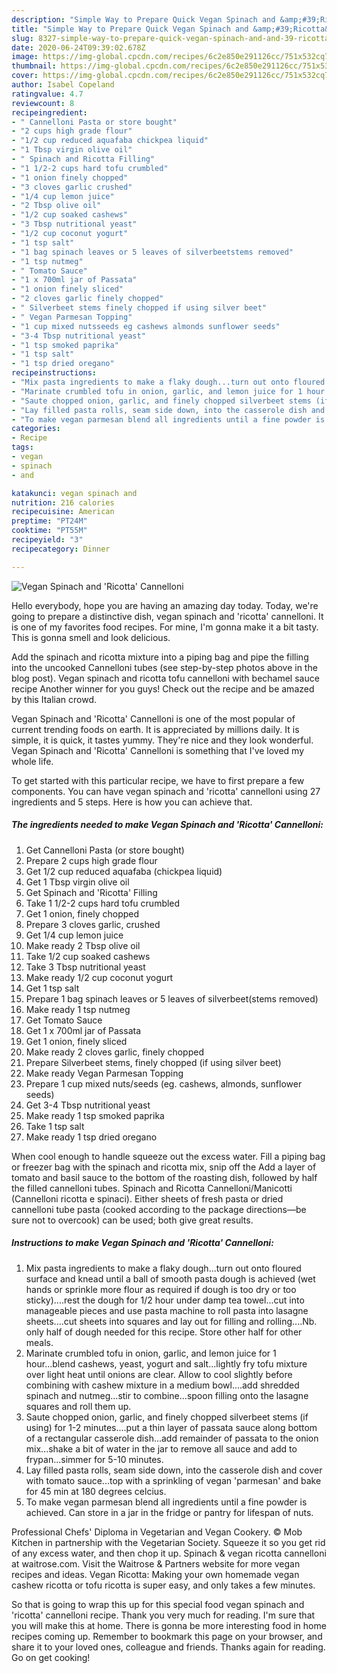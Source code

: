```yaml
---
description: "Simple Way to Prepare Quick Vegan Spinach and &amp;#39;Ricotta&amp;#39; Cannelloni"
title: "Simple Way to Prepare Quick Vegan Spinach and &amp;#39;Ricotta&amp;#39; Cannelloni"
slug: 8327-simple-way-to-prepare-quick-vegan-spinach-and-and-39-ricotta-and-39-cannelloni
date: 2020-06-24T09:39:02.678Z
image: https://img-global.cpcdn.com/recipes/6c2e850e291126cc/751x532cq70/vegan-spinach-and-ricotta-cannelloni-recipe-main-photo.jpg
thumbnail: https://img-global.cpcdn.com/recipes/6c2e850e291126cc/751x532cq70/vegan-spinach-and-ricotta-cannelloni-recipe-main-photo.jpg
cover: https://img-global.cpcdn.com/recipes/6c2e850e291126cc/751x532cq70/vegan-spinach-and-ricotta-cannelloni-recipe-main-photo.jpg
author: Isabel Copeland
ratingvalue: 4.7
reviewcount: 8
recipeingredient:
- " Cannelloni Pasta or store bought"
- "2 cups high grade flour"
- "1/2 cup reduced aquafaba chickpea liquid"
- "1 Tbsp virgin olive oil"
- " Spinach and Ricotta Filling"
- "1 1/2-2 cups hard tofu crumbled"
- "1 onion finely chopped"
- "3 cloves garlic crushed"
- "1/4 cup lemon juice"
- "2 Tbsp olive oil"
- "1/2 cup soaked cashews"
- "3 Tbsp nutritional yeast"
- "1/2 cup coconut yogurt"
- "1 tsp salt"
- "1 bag spinach leaves or 5 leaves of silverbeetstems removed"
- "1 tsp nutmeg"
- " Tomato Sauce"
- "1 x 700ml jar of Passata"
- "1 onion finely sliced"
- "2 cloves garlic finely chopped"
- " Silverbeet stems finely chopped if using silver beet"
- " Vegan Parmesan Topping"
- "1 cup mixed nutsseeds eg cashews almonds sunflower seeds"
- "3-4 Tbsp nutritional yeast"
- "1 tsp smoked paprika"
- "1 tsp salt"
- "1 tsp dried oregano"
recipeinstructions:
- "Mix pasta ingredients to make a flaky dough...turn out onto floured surface and knead until a ball of smooth pasta dough is achieved (wet hands or sprinkle more flour as required if dough is too dry or too sticky)....rest the dough for 1/2 hour under damp tea towel...cut into manageable pieces and use pasta machine to roll pasta into lasagne sheets....cut sheets into squares and lay out for filling and rolling....Nb. only half of dough needed for this recipe. Store other half for other meals."
- "Marinate crumbled tofu in onion, garlic, and lemon juice for 1 hour...blend cashews, yeast, yogurt and salt...lightly fry tofu mixture over light heat until onions are clear. Allow to cool slightly before combining with cashew mixture in a medium bowl....add shredded spinach and nutmeg...stir to combine...spoon filling onto the lasagne squares and roll them up."
- "Saute chopped onion, garlic, and finely chopped silverbeet stems (if using) for 1-2 minutes....put a thin layer of passata sauce along bottom of a rectangular casserole dish...add remainder of passata to the onion mix...shake a bit of water in the jar to remove all sauce and add to frypan...simmer for 5-10 minutes."
- "Lay filled pasta rolls, seam side down, into the casserole dish and cover with tomato sauce...top with a sprinkling of vegan &#39;parmesan&#39; and bake for 45 min at 180 degrees celcius."
- "To make vegan parmesan blend all ingredients until a fine powder is achieved. Can store in a jar in the fridge or pantry for lifespan of nuts."
categories:
- Recipe
tags:
- vegan
- spinach
- and

katakunci: vegan spinach and 
nutrition: 216 calories
recipecuisine: American
preptime: "PT24M"
cooktime: "PT55M"
recipeyield: "3"
recipecategory: Dinner

---
```



![Vegan Spinach and &#39;Ricotta&#39; Cannelloni](https://img-global.cpcdn.com/recipes/6c2e850e291126cc/751x532cq70/vegan-spinach-and-ricotta-cannelloni-recipe-main-photo.jpg)

Hello everybody, hope you are having an amazing day today. Today, we're going to prepare a distinctive dish, vegan spinach and &#39;ricotta&#39; cannelloni. It is one of my favorites food recipes. For mine, I'm gonna make it a bit tasty. This is gonna smell and look delicious.

Add the spinach and ricotta mixture into a piping bag and pipe the filling into the uncooked Cannelloni tubes (see step-by-step photos above in the blog post). Vegan spinach and ricotta tofu cannelloni with bechamel sauce recipe Another winner for you guys! Check out the recipe and be amazed by this Italian crowd.

Vegan Spinach and &#39;Ricotta&#39; Cannelloni is one of the most popular of current trending foods on earth. It is appreciated by millions daily. It is simple, it is quick, it tastes yummy. They're nice and they look wonderful. Vegan Spinach and &#39;Ricotta&#39; Cannelloni is something that I've loved my whole life.


To get started with this particular recipe, we have to first prepare a few components. You can have vegan spinach and &#39;ricotta&#39; cannelloni using 27 ingredients and 5 steps. Here is how you can achieve that.

<!--inarticleads1-->

##### The ingredients needed to make Vegan Spinach and &#39;Ricotta&#39; Cannelloni:

1. Get  Cannelloni Pasta (or store bought)
1. Prepare 2 cups high grade flour
1. Get 1/2 cup reduced aquafaba (chickpea liquid)
1. Get 1 Tbsp virgin olive oil
1. Get  Spinach and &#39;Ricotta&#39; Filling
1. Take 1 1/2-2 cups hard tofu crumbled
1. Get 1 onion, finely chopped
1. Prepare 3 cloves garlic, crushed
1. Get 1/4 cup lemon juice
1. Make ready 2 Tbsp olive oil
1. Take 1/2 cup soaked cashews
1. Take 3 Tbsp nutritional yeast
1. Make ready 1/2 cup coconut yogurt
1. Get 1 tsp salt
1. Prepare 1 bag spinach leaves or 5 leaves of silverbeet(stems removed)
1. Make ready 1 tsp nutmeg
1. Get  Tomato Sauce
1. Get 1 x 700ml jar of Passata
1. Get 1 onion, finely sliced
1. Make ready 2 cloves garlic, finely chopped
1. Prepare  Silverbeet stems, finely chopped (if using silver beet)
1. Make ready  Vegan Parmesan Topping
1. Prepare 1 cup mixed nuts/seeds (eg. cashews, almonds, sunflower seeds)
1. Get 3-4 Tbsp nutritional yeast
1. Make ready 1 tsp smoked paprika
1. Take 1 tsp salt
1. Make ready 1 tsp dried oregano


When cool enough to handle squeeze out the excess water. Fill a piping bag or freezer bag with the spinach and ricotta mix, snip off the Add a layer of tomato and basil sauce to the bottom of the roasting dish, followed by half the filled cannelloni tubes. Spinach and Ricotta Cannelloni/Manicotti (Cannelloni ricotta e spinaci). Either sheets of fresh pasta or dried cannelloni tube pasta (cooked according to the package directions―be sure not to overcook) can be used; both give great results. 

<!--inarticleads2-->

##### Instructions to make Vegan Spinach and &#39;Ricotta&#39; Cannelloni:

1. Mix pasta ingredients to make a flaky dough...turn out onto floured surface and knead until a ball of smooth pasta dough is achieved (wet hands or sprinkle more flour as required if dough is too dry or too sticky)....rest the dough for 1/2 hour under damp tea towel...cut into manageable pieces and use pasta machine to roll pasta into lasagne sheets....cut sheets into squares and lay out for filling and rolling....Nb. only half of dough needed for this recipe. Store other half for other meals.
1. Marinate crumbled tofu in onion, garlic, and lemon juice for 1 hour...blend cashews, yeast, yogurt and salt...lightly fry tofu mixture over light heat until onions are clear. Allow to cool slightly before combining with cashew mixture in a medium bowl....add shredded spinach and nutmeg...stir to combine...spoon filling onto the lasagne squares and roll them up.
1. Saute chopped onion, garlic, and finely chopped silverbeet stems (if using) for 1-2 minutes....put a thin layer of passata sauce along bottom of a rectangular casserole dish...add remainder of passata to the onion mix...shake a bit of water in the jar to remove all sauce and add to frypan...simmer for 5-10 minutes.
1. Lay filled pasta rolls, seam side down, into the casserole dish and cover with tomato sauce...top with a sprinkling of vegan &#39;parmesan&#39; and bake for 45 min at 180 degrees celcius.
1. To make vegan parmesan blend all ingredients until a fine powder is achieved. Can store in a jar in the fridge or pantry for lifespan of nuts.


Professional Chefs&#39; Diploma in Vegetarian and Vegan Cookery. © Mob Kitchen in partnership with the Vegetarian Society. Squeeze it so you get rid of any excess water, and then chop it up. Spinach &amp; vegan ricotta cannelloni at waitrose.com. Visit the Waitrose &amp; Partners website for more vegan recipes and ideas. Vegan Ricotta: Making your own homemade vegan cashew ricotta or tofu ricotta is super easy, and only takes a few minutes. 

So that is going to wrap this up for this special food vegan spinach and &#39;ricotta&#39; cannelloni recipe. Thank you very much for reading. I'm sure that you will make this at home. There is gonna be more interesting food in home recipes coming up. Remember to bookmark this page on your browser, and share it to your loved ones, colleague and friends. Thanks again for reading. Go on get cooking!
